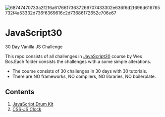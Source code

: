 ![68747470733a2f2f6a61766173637269707433302e636f6d2f696d616765732f4a53332d736f6369616c2d73686172652e706e67](https://user-images.githubusercontent.com/26346816/32991210-26d04a6e-cd5d-11e7-81f4-be43e38248bb.png)
# JavaScript30
30 Day Vanilla JS Challenge

This repo consists of all challenges in [JavaScript30](https://javascript30.com/) course by Wes Bos.Each folder consists the challenges with a some simple alterations.
* The course consists of 30 challenges in 30 days with 30 tutorials.
* There are NO frameworks, NO compilers, NO libraries, NO boilerplate.

## Contents

1. [JavaScript Drum Kit](https://github.com/AK-007/JavaScript30/tree/master/01%20-%20JavaScript%20Drum/)
2. [CSS-JS Clock](https://github.com/AK-007/JavaScript30/tree/master/02%20-%20CSS-JS%20Clock/)
